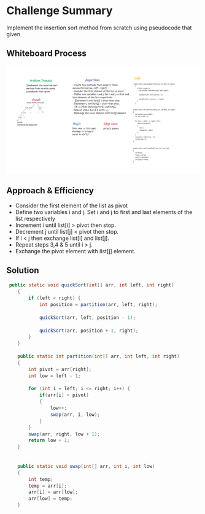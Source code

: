 # Challenge Summary

Implement the insertion sort method from scratch using pseudocode that given

## Whiteboard Process

![whiteboard](./img/Whiteboard%20(22).png)

## Approach & Efficiency

- Consider the first element of the list as pivot
- Define two variables i and j. Set i and j to first and last elements of the list respectively
- Increment i until list[i] > pivot then stop.
- Decrement j until list[j] < pivot then stop.
- If i < j then exchange list[i] and list[j].
- Repeat steps 3,4 & 5 until i > j.
- Exchange the pivot element with list[j] element.

## Solution

```java
 public static void quickSort(int[] arr, int left, int right)
    {
        if (left < right) {
            int position = partition(arr, left, right);

            quickSort(arr, left, position - 1);

            quickSort(arr, position + 1, right);
        }
    }

    public static int partition(int[] arr, int left, int right)
    {
        int pivot = arr[right];
        int low = left - 1;

        for (int i = left; i <= right; i++) {
            if(arr[i] < pivot)
            {
                low++;
                swap(arr, i, low);
            }
        }
        swap(arr, right, low + 1);
        return low + 1;
    }


    public static void swap(int[] arr, int i, int low)
    {
        int temp;
        temp = arr[i];
        arr[i] = arr[low];
        arr[low] = temp;
    }
```